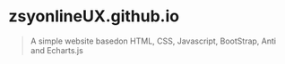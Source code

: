 # zsyonlineUX.github.io
> A simple website basedon HTML, CSS, Javascript, BootStrap, Anti and Echarts.js
